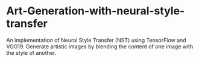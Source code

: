 # Art-Generation-with-neural-style-transfer
An implementation of Neural Style Transfer (NST) using TensorFlow and VGG19. Generate artistic images by blending the content of one image with the style of another.
